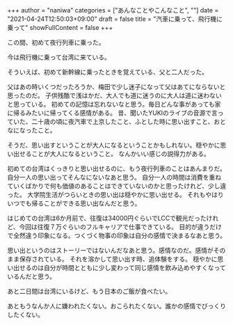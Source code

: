 +++
author = "naniwa"
categories = ["あんなことやこんなこと", ""]
date = "2021-04-24T12:50:03+09:00"
draft = false
title = "汽車に乗って、飛行機に乗って"
showFullContent = false
+++

この間、初めて夜行列車に乗った。

今は飛行機に乗って台湾に来ている。

そういえば、初めて新幹線に乗ったときを覚えている、父と二人だった。

父はあの時いくつだったろうか、梅田で少し迷子になって父はあてにならないと思ったのだ。
子供残酷で浅はかだ、大人でも道に迷うのに大人は道に迷わないと思っている。
初めての記憶は忘れないなと思う。毎日どんな事があっても家に帰るみたいに帰ってくる感情がある。
昔、聞いたYUKIのライブの音源で言っていた、二十歳の頃に夜汽車で上京したこと、ふとした時に思い出すこと、おとなになったこと。

そうだ、思い出すということが大人になるということかもしれない。穏やかに思い出せることが大人になるということ。
なんかいい感じの説得力がある。

初めての台湾はくっきりと思い出せるのに、もう夜行列車のことはあんまりだ。
自分一人の思い出ってそんなにないなあと思う。
自分一人の時間は消費を重ねていくばかりで何も価値のあることはできていないのかと思ったけれど、少し違った。
大学院生活がつらいときの思い出は穏やかに思い出せる。
それもやはりいつでも帰ることができる思い出なんだと思う。

はじめての台湾は6か月前で、往復は34000円ぐらいでLCCで観光だったけれど、今回は往復７万ぐらいのフルキャリアで仕事できている。
目的が違うだけで全然違う印象になる。つくづく物事の印象は自分の感情で決まるなあと思う。

思い出というのはストーリーではないんだなあと思う。感情なのだ。感情がそのまま保存されている。
それを溶かして思い出す時、追体験をする。
穏やかに思い出せるのは自分が時間とともに少し変わって同じ感情を飲み込めやすくなっているんだと思う。

あと二日間は台湾にいるけど、もう日本のご飯が食べたい。

あともうなんか人に嫌われたくない。おこられたくない。誰かの感情でびっくりしたくない。
